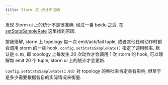 ```yaml
---
title: Storm UI 统计不准确
---
```



发现 Storm ui 上的统计不是很准确. 经过一番 beidu 之后, 在 [setStatsSampleRate][20171208204701] 这里找到原因.


按我理解, storm 上 topology 每一次 emit/ack/fail tuple, 或者其他任何动作时都会调用 storm 的一些 hook. `config.setStatsSampleRate()` 指定了调用频率, 默认是 `0.05`, 即 topology 上每发生 20 次动作才会调用 1 次 storm 的 hook, 可以理解每 emit 20 个 tuple, storm ui 上的统计才会更新.


`config.setStatsSampleRate(1.0d)` 对 topology 的吞吐率肯定会有影响, 但至于是多少需要根据各自的实际情况来衡量.




[20171208204701]: <https://stackoverflow.com/questions/26276096/performace-impact-of-using-setstatssamplerate-topology-stats-sample-rate> "Performace impact of using setStatsSampleRate/topology.stats.sample.rate"
